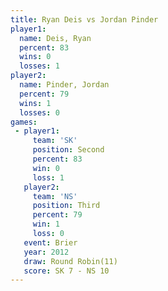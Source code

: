 ```yaml
---
title: Ryan Deis vs Jordan Pinder
player1:              
  name: Deis, Ryan    
  percent: 83         
  wins: 0             
  losses: 1           
player2:              
  name: Pinder, Jordan
  percent: 79         
  wins: 1             
  losses: 0           
games:
 - player1:          
     team: 'SK'      
     position: Second
     percent: 83     
     win: 0          
     loss: 1         
   player2:         
     team: 'NS'     
     position: Third
     percent: 79    
     win: 1         
     loss: 0        
   event: Brier         
   year: 2012           
   draw: Round Robin(11)
   score: SK 7 - NS 10  
---
```

